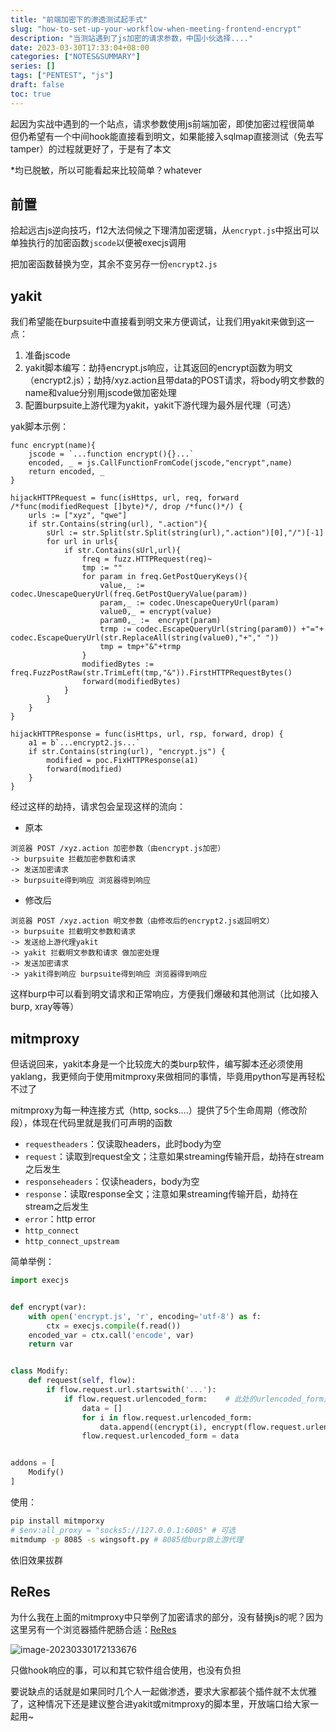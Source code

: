 ```yaml
---
title: "前端加密下的渗透测试起手式"
slug: "how-to-set-up-your-workflow-when-meeting-frontend-encrypt"
description: "当测站遇到了js加密的请求参数，中国小伙选择...."
date: 2023-03-30T17:33:04+08:00
categories: ["NOTES&SUMMARY"]
series: []
tags: ["PENTEST", "js"]
draft: false
toc: true
---
```


起因为实战中遇到的一个站点，请求参数使用js前端加密，即使加密过程很简单 但仍希望有一个中间hook能直接看到明文，如果能接入sqlmap直接测试（免去写tamper）的过程就更好了，于是有了本文

*均已脱敏，所以可能看起来比较简单？whatever

## 前置

拾起远古js逆向技巧，f12大法伺候之下理清加密逻辑，从`encrypt.js`中抠出可以单独执行的加密函数`jscode`以便被execjs调用

把加密函数替换为空，其余不变另存一份`encrypt2.js`

## yakit

我们希望能在burpsuite中直接看到明文来方便调试，让我们用yakit来做到这一点：

1. 准备jscode
2. yakit脚本编写：劫持encrypt.js响应，让其返回的encrypt函数为明文（encrypt2.js）；劫持/xyz.action且带data的POST请求，将body明文参数的name和value分别用jscode做加密处理
3. 配置burpsuite上游代理为yakit，yakit下游代理为最外层代理（可选）

yak脚本示例：

```yak
func encrypt(name){
	jscode = `...function encrypt(){}...`
	encoded, _ = js.CallFunctionFromCode(jscode,"encrypt",name)
    return encoded, _
}

hijackHTTPRequest = func(isHttps, url, req, forward /*func(modifiedRequest []byte)*/, drop /*func()*/) {
    urls := ["xyz", "qwe"]
    if str.Contains(string(url), ".action"){
        sUrl := str.Split(str.Split(string(url),".action")[0],"/")[-1]
        for url in urls{
            if str.Contains(sUrl,url){
                freq = fuzz.HTTPRequest(req)~
                tmp := ""
                for param in freq.GetPostQueryKeys(){
                    value,_ := codec.UnescapeQueryUrl(freq.GetPostQueryValue(param))
                    param,_ := codec.UnescapeQueryUrl(param)
                    value0,_ = encrypt(value)
                    param0,_ :=  encrypt(param)
                    trmp := codec.EscapeQueryUrl(string(param0)) +"="+ codec.EscapeQueryUrl(str.ReplaceAll(string(value0),"+"," "))
                    tmp = tmp+"&"+trmp
                }
                modifiedBytes := freq.FuzzPostRaw(str.TrimLeft(tmp,"&")).FirstHTTPRequestBytes()
                forward(modifiedBytes)
            }
        }
    }
}

hijackHTTPResponse = func(isHttps, url, rsp, forward, drop) {
    a1 = b`...encrypt2.js...`
    if str.Contains(string(url), "encrypt.js") {
        modified = poc.FixHTTPResponse(a1)
        forward(modified)
    }
}
```

经过这样的劫持，请求包会呈现这样的流向：

- 原本

```
浏览器 POST /xyz.action 加密参数（由encrypt.js加密）
-> burpsuite 拦截加密参数和请求
-> 发送加密请求
-> burpsuite得到响应 浏览器得到响应
```

- 修改后

```
浏览器 POST /xyz.action 明文参数（由修改后的encrypt2.js返回明文）
-> burpsuite 拦截明文参数和请求
-> 发送给上游代理yakit
-> yakit 拦截明文参数和请求 做加密处理
-> 发送加密请求
-> yakit得到响应 burpsuite得到响应 浏览器得到响应
```

这样burp中可以看到明文请求和正常响应，方便我们爆破和其他测试（比如接入burp, xray等等）

## mitmproxy

但话说回来，yakit本身是一个比较庞大的类burp软件，编写脚本还必须使用yaklang，我更倾向于使用mitmproxy来做相同的事情，毕竟用python写是再轻松不过了

mitmproxy为每一种连接方式（http, socks....）提供了5个生命周期（修改阶段），体现在代码里就是我们可声明的函数

- `requestheaders`：仅读取headers，此时body为空
- `request`：读取到request全文；注意如果streaming传输开启，劫持在stream之后发生
- `responseheaders`：仅读headers，body为空
- `response`：读取response全文；注意如果streaming传输开启，劫持在stream之后发生
- `error`：http error
- `http_connect`
- `http_connect_upstream`

简单举例：

```python
import execjs


def encrypt(var):
    with open('encrypt.js', 'r', encoding='utf-8') as f:
        ctx = execjs.compile(f.read())
    encoded_var = ctx.call('encode', var)
    return var


class Modify:
    def request(self, flow):
        if flow.request.url.startswith('...'):
            if flow.request.urlencoded_form:	# 此处的urlencoded_form是[(name, value), (...)]
                data = []
                for i in flow.request.urlencoded_form:
                    data.append((encrypt(i), encrypt(flow.request.urlencoded_form[i])))
                flow.request.urlencoded_form = data


addons = [
    Modify()
]
```

使用：

```bash
pip install mitmporxy
# $env:all_proxy = "socks5://127.0.0.1:6005" # 可选
mitmdump -p 8085 -s wingsoft.py	# 8085给burp做上游代理
```

依旧效果拔群

## ReRes

为什么我在上面的mitmproxy中只举例了加密请求的部分，没有替换js的呢？因为这里另有一个浏览器插件肥肠合适：[ReRes](https://github.com/annnhan/ReRes)

![image-20230330172133676](https://amiz-1307622586.cos.ap-chongqing.myqcloud.com/images/image-20230330172133676.png)

只做hook响应的事，可以和其它软件组合使用，也没有负担

要说缺点的话就是如果同时几个人一起做渗透，要求大家都装个插件就不太优雅了，这种情况下还是建议整合进yakit或mitmproxy的脚本里，开放端口给大家一起用~

